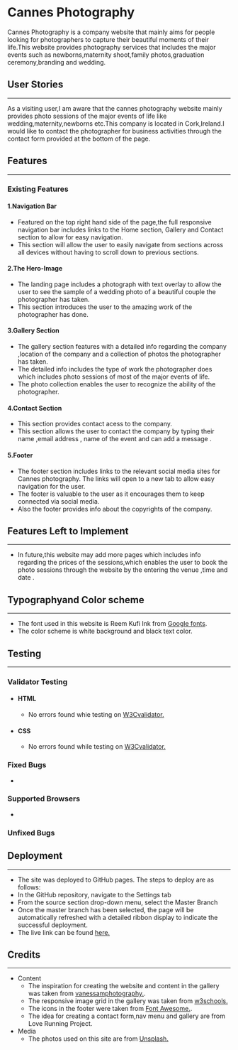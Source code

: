 # Cannes Photography

Cannes Photography is a company website that mainly aims for people looking for photographers to capture their beautiful moments of their life.This website provides photography services that includes the major events such as newborns,maternity shoot,family photos,graduation ceremony,branding and wedding.

## User Stories
***
As a visiting user,I am aware that the cannes photography website mainly provides photo sessions of the major events of life like wedding,maternity,newborns etc.This company is located in Cork,Ireland.I would like to contact the photographer for business activities through the contact form provided at the bottom of the page.

## Features

***

### Existing Features

#### 1.Navigation Bar
 - Featured on the top right hand side of the page,the full responsive navigation bar includes links to the  Home section, Gallery and Contact section to allow for easy navigation.
 - This section will allow the user to easily navigate from sections across all devices without having to scroll down to previous sections.

#### 2.The Hero-Image
 - The landing page includes a photograph with text overlay to allow the user to see the sample of a wedding photo of a beautiful couple the photographer has taken.
 - This section introduces the user to the amazing work of the photographer has done.

#### 3.Gallery Section
- The gallery section features with a detailed info regarding the company ,location of the company and a collection of photos the photographer has taken.
- The detailed info includes the type of work the photographer does which includes photo sessions of  most of the major events of life.
- The photo collection enables the user to recognize  the ability of the photographer.

#### 4.Contact Section
 - This section provides contact acess to the company.
 - This section allows the user to contact the company by typing their name ,email address , name of the event and can add a message .

#### 5.Footer
 - The footer section includes links to the relevant social media sites for Cannes photography. The links will open to a new tab to allow easy navigation for the user.
 - The footer is valuable to the user as it encourages them to keep connected via social media.
 - Also the footer provides info about the copyrights of the company.

## Features Left to Implement
***
- In future,this website may add more pages which includes info regarding the prices of the sessions,which enables the user to book the photo sessions through the website by the entering the venue ,time and date .

## Typographyand Color scheme
***
- The font used in this website is  Reem Kufi Ink from [Google fonts](https://fonts.google.com).
- The color scheme is white background and black text color.

## Testing
***
### Validator Testing
 - #### HTML
   - No errors found whie testing on [W3Cvalidator.](https://validator.w3.org/)
 - #### CSS
   - No errors found while testing on [W3Cvalidator.](https://validator.w3.org/)
### Fixed Bugs
   -  

### Supported Browsers
  - 


### Unfixed Bugs

## Deployment
***

- The site was deployed to GitHub pages. The steps to deploy are as follows:
- In the GitHub repository, navigate to the Settings tab
- From the source section drop-down menu, select the Master Branch
- Once the master branch has been selected, the page will be automatically refreshed with a detailed ribbon display to indicate the successful deployment.
- The live link can be found [here.](https://ineeda.github.io/cannes-photography/index.html)

## Credits
***
- Content
  - The inspiration for creating the website and content in the gallery was taken from [vanessamphotography.](https://vanessamphotography.com/).
  - The responsive image grid in the gallery was taken from [w3schools.](https://w3schools.com)
  - The icons in the footer were taken from [Font Awesome.](https://www.fontawesome.com).
  - The idea for creating a contact form,nav menu and gallery are from Love Running Project.
- Media
  - The photos used on this site are from [Unsplash.](https://www.unsplash.com)
 

